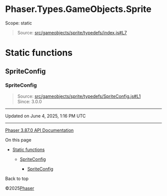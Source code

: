 # Phaser.Types.GameObjects.Sprite

Scope:
static

> Source: [src/gameobjects/sprite/typedefs/index.js#L7](https://github.com/phaserjs/phaser/blob/v3.87.0/src/gameobjects/sprite/typedefs/index.js#L7)

# Static functions

## SpriteConfig

### SpriteConfig

> Source: [src/gameobjects/sprite/typedefs/SpriteConfig.js#L1](https://github.com/phaserjs/phaser/blob/v3.87.0/src/gameobjects/sprite/typedefs/SpriteConfig.js#L1)  
> Since: 3.0.0

---

Updated on June 4, 2025, 1:16 PM UTC

---

[Phaser 3.87.0 API Documentation](../../index.md)

On this page

* [Static functions](#static-functions)

  + [SpriteConfig](#spriteconfig)

    - [SpriteConfig](#spriteconfig-1)

Back to top

©2025[Phaser](https://docs.phaser.io)